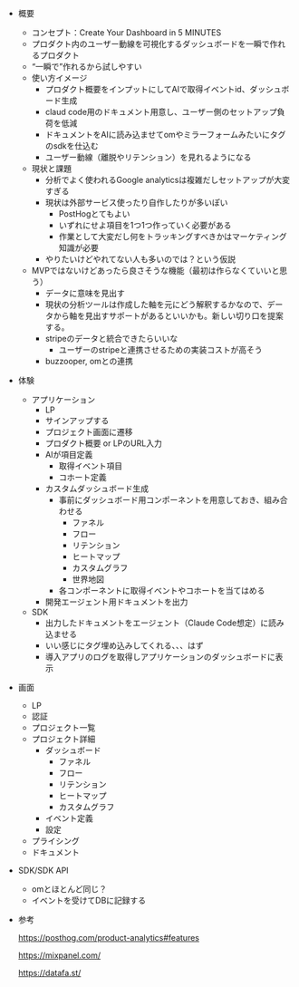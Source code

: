 - 概要
    - コンセプト：Create Your Dashboard in 5 MINUTES
    - プロダクト内のユーザー動線を可視化するダッシュボードを一瞬で作れるプロダクト
    - “一瞬で”作れるから試しやすい
    - 使い方イメージ
        - プロダクト概要をインプットにしてAIで取得イベントid、ダッシュボード生成
        - claud code用のドキュメント用意し、ユーザー側のセットアップ負荷を低減
        - ドキュメントをAIに読み込ませてomやミラーフォームみたいにタグのsdkを仕込む
        - ユーザー動線（離脱やリテンション）を見れるようになる
    - 現状と課題
        - 分析でよく使われるGoogle analyticsは複雑だしセットアップが大変すぎる
        - 現状は外部サービス使ったり自作したりが多いぽい
            - PostHogとてもよい
            - いずれにせよ項目を1つ1つ作っていく必要がある
            - 作業として大変だし何をトラッキングすべきかはマーケティング知識が必要
        - やりたいけどやれてない人も多いのでは？という仮説
    - MVPではないけどあったら良さそうな機能（最初は作らなくていいと思う）
        - データに意味を見出す
        - 現状の分析ツールは作成した軸を元にどう解釈するかなので、データから軸を見出すサポートがあるといいかも。新しい切り口を提案する。
        - stripeのデータと統合できたらいいな
            - ユーザーのstripeと連携させるための実装コストが高そう
        - buzzooper, omとの連携
- 体験
    - アプリケーション
        - LP
        - サインアップする
        - プロジェクト画面に遷移
        - プロダクト概要 or LPのURL入力
        - AIが項目定義
            - 取得イベント項目
            - コホート定義
        - カスタムダッシュボード生成
            - 事前にダッシュボード用コンポーネントを用意しておき、組み合わせる
                - ファネル
                - フロー
                - リテンション
                - ヒートマップ
                - カスタムグラフ
                - 世界地図
            - 各コンポーネントに取得イベントやコホートを当てはめる
        - 開発エージェント用ドキュメントを出力
    - SDK
        - 出力したドキュメントをエージェント（Claude Code想定）に読み込ませる
        - いい感じにタグ埋め込みしてくれる、、、はず
        - 導入アプリのログを取得しアプリケーションのダッシュボードに表示
- 画面
    - LP
    - 認証
    - プロジェクト一覧
    - プロジェクト詳細
        - ダッシュボード
            - ファネル
            - フロー
            - リテンション
            - ヒートマップ
            - カスタムグラフ
        - イベント定義
        - 設定
    - プライシング
    - ドキュメント
- SDK/SDK API
    - omとほとんど同じ？
    - イベントを受けてDBに記録する

- 参考
    
    https://posthog.com/product-analytics#features
    
    https://mixpanel.com/
    
    https://datafa.st/
